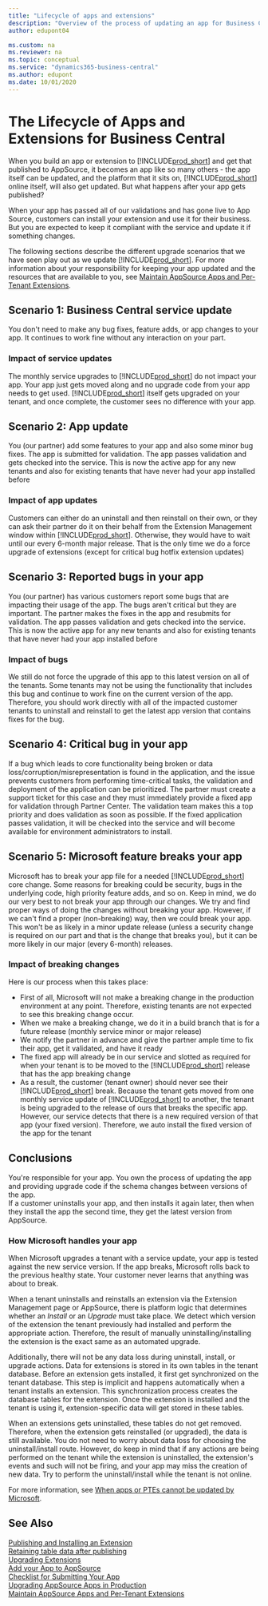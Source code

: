 ```yaml
---
title: "Lifecycle of apps and extensions"
description: "Overview of the process of updating an app for Business Central, how to update it."
author: edupont04

ms.custom: na
ms.reviewer: na
ms.topic: conceptual
ms.service: "dynamics365-business-central"
ms.author: edupont
ms.date: 10/01/2020
---
```


# The Lifecycle of Apps and Extensions for Business Central

When you build an app or extension to [!INCLUDE[prod_short](includes/prod_short.md)] and get that published to AppSource, it becomes an app like so many others - the app itself can be updated, and the platform that it sits on, [!INCLUDE[prod_short](includes/prod_short.md)] online itself, will also get updated. But what happens after your app gets published?

When your app has passed all of our validations and has gone live to App Source, customers can install your extension and use it for their business. But you are expected to keep it compliant with the service and update it if something changes.  

The following sections describe the different upgrade scenarios that we have seen play out as we update [!INCLUDE[prod_short](includes/prod_short.md)]. For more information about your responsibility for keeping your app updated and the resources that are available to you, see [Maintain AppSource Apps and Per-Tenant Extensions](app-maintain.md).  

## Scenario 1: Business Central service update

You don't need to make any bug fixes, feature adds, or app changes to your app. It continues to work fine without any interaction on your part.  

### Impact of service updates

The monthly service upgrades to [!INCLUDE[prod_short](includes/prod_short.md)] do not impact your app. Your app just gets moved along and no upgrade code from your app needs to get used. [!INCLUDE[prod_short](includes/prod_short.md)] itself gets upgraded on your tenant, and once complete, the customer sees no difference with your app.

## Scenario 2: App update

You (our partner) add some features to your app and also some minor bug fixes. The app is submitted for validation. The app passes validation and gets checked into the service. This is now the active app for any new tenants and also for existing tenants that have never had your app installed before

### Impact of app updates

Customers can either do an uninstall and then reinstall on their own, or they can ask their partner do it on their behalf from the Extension Management window within [!INCLUDE[prod_short](includes/prod_short.md)]. Otherwise, they would have to wait until our every 6-month major release. That is the only time we do a force upgrade of extensions (except for critical bug hotfix extension updates)

## Scenario 3: Reported bugs in your app

You (our partner) has various customers report some bugs that are impacting their usage of the app. The bugs aren't critical but they are important. The partner makes the fixes in the app and resubmits for validation. The app passes validation and gets checked into the service. This is now the active app for any new tenants and also for existing tenants that have never had your app installed before

### Impact of bugs

We still do not force the upgrade of this app to this latest version on all of the tenants. Some tenants may not be using the functionality that includes this bug and continue to work fine on the current version of the app. Therefore, you should work directly with all of the impacted customer tenants to uninstall and reinstall to get the latest app version that contains fixes for the bug.

## Scenario 4: Critical bug in your app

If a bug which leads to core functionality being broken or data loss/corruption/misrepresentation is found in the application, and the issue prevents customers from performing time-critical tasks, the validation and deployment of the application can be prioritized. The partner must create a support ticket for this case and they must immediately provide a fixed app for validation through Partner Center. The validation team makes this a top priority and does validation as soon as possible. If the fixed application passes validation, it will be checked into the service and will become available for environment administrators to install.

## Scenario 5: Microsoft feature breaks your app

Microsoft has to break your app file for a needed [!INCLUDE[prod_short](includes/prod_short.md)] core change. Some reasons for breaking could be security, bugs in the underlying code, high priority feature adds, and so on. Keep in mind, we do our very best to not break your app through our changes. We try and find proper ways of doing the changes without breaking your app. However, if we can't find a proper (non-breaking) way, then we could break your app. This won't be as likely in a minor update release (unless a security change is required on our part and that is the change that breaks you), but it can be more likely in our major (every 6-month) releases.

### Impact of breaking changes

Here is our process when this takes place:

- First of all, Microsoft will not make a breaking change in the production environment at any point. Therefore, existing tenants are not expected to see this breaking change occur.
- When we make a breaking change, we do it in a build branch that is for a future release (monthly service minor or major release)
- We notify the partner in advance and give the partner ample time to fix their app, get it validated, and have it ready
- The fixed app will already be in our service and slotted as required for when your tenant is to be moved to the [!INCLUDE[prod_short](includes/prod_short.md)] release that has the app breaking change
- As a result, the customer (tenant owner) should never see their [!INCLUDE[prod_short](includes/prod_short.md)] break. Because the tenant gets moved from one monthly service update of [!INCLUDE[prod_short](includes/prod_short.md)] to another, the tenant is being upgraded to the release of ours that breaks the specific app. However, our service detects that there is a new required version of that app (your fixed version). Therefore, we auto install the fixed version of the app for the tenant

## Conclusions

You're responsible for your app. You own the process of updating the app and providing upgrade code if the schema changes between versions of the app.  
If a customer uninstalls your app, and then installs it again later, then when they install the app the second time, they get the latest version from AppSource.  

### How Microsoft handles your app

When Microsoft upgrades a tenant with a service update, your app is tested against the new service version. If the app breaks, Microsoft rolls back to the previous healthy state. Your customer never learns that anything was about to break.  

When a tenant uninstalls and reinstalls an extension via the Extension Management page or AppSource, there is platform logic that determines whether an *Install* or an *Upgrade* must take place. We detect which version of the extension the tenant previously had installed and perform the appropriate action. Therefore, the result of manually uninstalling/installing the extension is the exact same as an automated upgrade.  

Additionally, there will not be any data loss during uninstall, install, or upgrade actions. Data for extensions is stored in its own tables in the tenant database. Before an extension gets installed, it first get synchronized on the tenant database. This step is implicit and happens automatically when a tenant installs an extension. This synchronization process creates the database tables for the extension. Once the extension is installed and the tenant is using it, extension-specific data will get stored in these tables.  

When an extensions gets uninstalled, these tables do not get removed. Therefore, when the extension gets reinstalled (or upgraded), the data is still available. You do not need to worry about data loss for choosing the uninstall/install route. However, do keep in mind that if any actions are being performed on the tenant while the extension is uninstalled, the extension's events and such will not be firing, and your app may miss the creation of new data. Try to perform the uninstall/install while the tenant is not online.  

For more information, see [When apps or PTEs cannot be updated by Microsoft](app-maintain.md#when-apps-or-ptes-cannot-be-updated-by-microsoft).  

## See Also

[Publishing and Installing an Extension](devenv-how-publish-and-install-an-extension-v2.md)  
[Retaining table data after publishing](devenv-retaining-data-after-publishing.md)  
[Upgrading Extensions](devenv-upgrading-extensions.md)  
[Add your App to AppSource](../administration/appsource.md)  
[Checklist for Submitting Your App](devenv-checklist-submission.md)  
[Upgrading AppSource Apps in Production](devenv-upgrade-appsource-app-in-prod.md)  
[Maintain AppSource Apps and Per-Tenant Extensions](app-maintain.md)  
